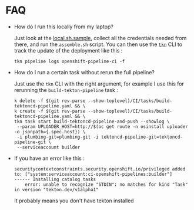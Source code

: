 # FAQ

* How do I run this locally from my laptop?

  Just look at the [local.sh.sample](local.sh.sample), collect all the
  credentials needed from there, and run the `assemble.sh` script. You can then
  use the [`tkn`](github.com/tektoncd/cli) CLI to track the update of the deployment like this :

  ```
  tkn pipeline logs openshift-pipeline-ci -f
  ```

* How do I run a certain task without rerun the full pipeline?

  Just use the `tkn` CLI with the right argument, for example I use this for rerunning the `build-tekton-pipeline` task :

  ```
  k delete -f $(git rev-parse --show-toplevel)/CI/tasks/build-tektoncd-pipeline.yaml && \
  k create -f $(git rev-parse --show-toplevel)/CI/tasks/build-tektoncd-pipeline.yaml && \
  tkn task start build-tektoncd-pipeline-and-push --showlog \
   --param UPLOADER_HOST=http://$(oc get route -n osinstall uploader -o jsonpath={.spec.host}) \
   -i plumbing-git=plumbing-git -i tektoncd-pipeline-git=tektoncd-pipeline-git \
   --serviceaccount builder
  ```

* If you have an error like this :
  ```
  securitycontextconstraints.security.openshift.io/privileged added to: ["system:serviceaccount:ci-openshift-pipelines:builder"]
  ------ Installing catalog tasks
      error: unable to recognize "STDIN": no matches for kind "Task" in version "tekton.dev/v1alpha1"
  ```
  It probably means you don't have tekton installed
